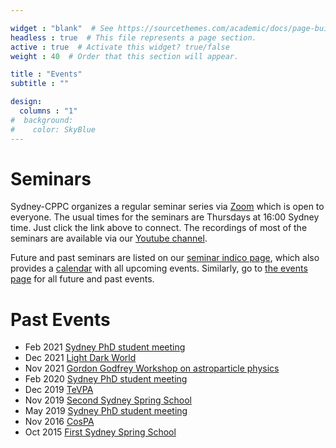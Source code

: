 ```yaml
---

widget : "blank"  # See https://sourcethemes.com/academic/docs/page-builder/
headless : true  # This file represents a page section.
active : true  # Activate this widget? true/false
weight : 40  # Order that this section will appear.

title : "Events"
subtitle : ""

design:
  columns : "1"
#  background:
#    color: SkyBlue
---
```


# Seminars

Sydney-CPPC organizes a regular seminar series via [Zoom](https://uni-sydney.zoom.us/j/610935631) which is open to everyone. The usual times for the seminars are Thursdays at 16:00 Sydney time. Just click the link above to connect. The recordings of most of the seminars are available via our [Youtube channel](https://www.youtube.com/channel/UCtVYU6uw6Xu1UWq6OvLbpvg).

Future and past seminars are listed on our [seminar indico page](https://indico.cern.ch/category/14675/), which also provides a [calendar](https://indico.cern.ch/export/categ/14675.ics?from=-31d) with all upcoming events.
Similarly, go to [the events page](https://indico.cern.ch/category/12731/) for all future and past events.

# Past Events

* Feb 2021 [Sydney PhD student meeting](https://indico.cern.ch/event/999912)
* Dec 2021 [Light Dark World](https://indico.cern.ch/event/948186)
* Nov 2021 [Gordon Godfrey Workshop on astroparticle physics](https://indico.cern.ch/event/887490)
* Feb 2020 [Sydney PhD student meeting](https://indico.cern.ch/event/857567)
* Dec 2019 [TeVPA](https://indico.cern.ch/event/828038/)
* Nov 2019 [Second Sydney Spring School](https://indico.cern.ch/event/833042/)
* May 2019 [Sydney PhD student meeting](https://indico.cern.ch/event/857567)
* Nov 2016 [CosPA](https://indico.cern.ch/event/491882/)
* Oct 2015 [First Sydney Spring School](http://www.coepp.org.au/events/spring-school-particle-physics-and-cosmology)

